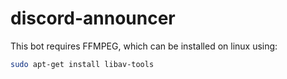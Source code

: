 # discord-announcer

This bot requires FFMPEG, which can be installed on linux using:
```bash
sudo apt-get install libav-tools
```
